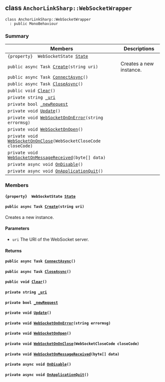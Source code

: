 ## class `AnchorLinkSharp::WebSocketWrapper` 

```
class AnchorLinkSharp::WebSocketWrapper
  : public MonoBehaviour
```

### Summary

 Members                        | Descriptions                                
--------------------------------|---------------------------------------------
`{property}  WebSocketState `[`State`](#class_anchor_link_sharp_1_1_web_socket_wrapper_1a966c24306ddaffe83224776895135d4b) | 
`public async Task `[`Create`](#class_anchor_link_sharp_1_1_web_socket_wrapper_1a86442c5776c9c701b69b9a1b89e2d331)`(string uri)` | Creates a new instance.
`public async Task `[`ConnectAsync`](#class_anchor_link_sharp_1_1_web_socket_wrapper_1a86bd3880fbaf34bd7945302f2ae8c34d)`()` | 
`public async Task `[`CloseAsync`](#class_anchor_link_sharp_1_1_web_socket_wrapper_1a60f282781ac602de720e4742a9dc376e)`()` | 
`public void `[`Clear`](#class_anchor_link_sharp_1_1_web_socket_wrapper_1aa71d36872f416feaa853788a7a7a7ef8)`()` | 
`private string `[`_uri`](#class_anchor_link_sharp_1_1_web_socket_wrapper_1a7ebc558df19b9e661a58ea51ee2aa499) | 
`private bool `[`_newRequest`](#class_anchor_link_sharp_1_1_web_socket_wrapper_1a60a6687fdd89a49fcb64541f433b94b9) | 
`private void `[`Update`](#class_anchor_link_sharp_1_1_web_socket_wrapper_1aec0783b5a136e042adcc47bae4fe5291)`()` | 
`private void `[`WebSocketOnOnError`](#class_anchor_link_sharp_1_1_web_socket_wrapper_1a2fee57c376761a906e3f2b3c6a9e74cd)`(string errormsg)` | 
`private void `[`WebSocketOnOpen`](#class_anchor_link_sharp_1_1_web_socket_wrapper_1ad2c18ea2e10ce78f71a17520f4a20606)`()` | 
`private void `[`WebSocketOnOnClose`](#class_anchor_link_sharp_1_1_web_socket_wrapper_1ae48ff1a243aa4dea6a13ab7ee6d9baa2)`(WebSocketCloseCode closeCode)` | 
`private void `[`WebSocketOnMessageReceived`](#class_anchor_link_sharp_1_1_web_socket_wrapper_1aa54325c796772820ef651bf820408886)`(byte[] data)` | 
`private async void `[`OnDisable`](#class_anchor_link_sharp_1_1_web_socket_wrapper_1a07442cbc23615cbf9ff556b3c144119c)`()` | 
`private async void `[`OnApplicationQuit`](#class_anchor_link_sharp_1_1_web_socket_wrapper_1ad62c6267dac9b36be1d8bec9370b3297)`()` | 

### Members

#### `{property}  WebSocketState `[`State`](#class_anchor_link_sharp_1_1_web_socket_wrapper_1a966c24306ddaffe83224776895135d4b) 

#### `public async Task `[`Create`](#class_anchor_link_sharp_1_1_web_socket_wrapper_1a86442c5776c9c701b69b9a1b89e2d331)`(string uri)` 

Creates a new instance.

#### Parameters
* `uri` The URI of the WebSocket server.

#### Returns

#### `public async Task `[`ConnectAsync`](#class_anchor_link_sharp_1_1_web_socket_wrapper_1a86bd3880fbaf34bd7945302f2ae8c34d)`()` 

#### `public async Task `[`CloseAsync`](#class_anchor_link_sharp_1_1_web_socket_wrapper_1a60f282781ac602de720e4742a9dc376e)`()` 

#### `public void `[`Clear`](#class_anchor_link_sharp_1_1_web_socket_wrapper_1aa71d36872f416feaa853788a7a7a7ef8)`()` 

#### `private string `[`_uri`](#class_anchor_link_sharp_1_1_web_socket_wrapper_1a7ebc558df19b9e661a58ea51ee2aa499) 

#### `private bool `[`_newRequest`](#class_anchor_link_sharp_1_1_web_socket_wrapper_1a60a6687fdd89a49fcb64541f433b94b9) 

#### `private void `[`Update`](#class_anchor_link_sharp_1_1_web_socket_wrapper_1aec0783b5a136e042adcc47bae4fe5291)`()` 

#### `private void `[`WebSocketOnOnError`](#class_anchor_link_sharp_1_1_web_socket_wrapper_1a2fee57c376761a906e3f2b3c6a9e74cd)`(string errormsg)` 

#### `private void `[`WebSocketOnOpen`](#class_anchor_link_sharp_1_1_web_socket_wrapper_1ad2c18ea2e10ce78f71a17520f4a20606)`()` 

#### `private void `[`WebSocketOnOnClose`](#class_anchor_link_sharp_1_1_web_socket_wrapper_1ae48ff1a243aa4dea6a13ab7ee6d9baa2)`(WebSocketCloseCode closeCode)` 

#### `private void `[`WebSocketOnMessageReceived`](#class_anchor_link_sharp_1_1_web_socket_wrapper_1aa54325c796772820ef651bf820408886)`(byte[] data)` 

#### `private async void `[`OnDisable`](#class_anchor_link_sharp_1_1_web_socket_wrapper_1a07442cbc23615cbf9ff556b3c144119c)`()` 

#### `private async void `[`OnApplicationQuit`](#class_anchor_link_sharp_1_1_web_socket_wrapper_1ad62c6267dac9b36be1d8bec9370b3297)`()` 

